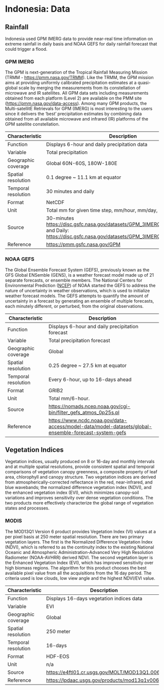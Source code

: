 # Indonesia: Data

## Rainfall

Indonesia used GPM IMERG data to provide near-real time information on extreme rainfall in daily basis and NOAA GEFS for daily rainfall forecast that could trigger a flood. 

### GPM IMERG

The GPM is next-generation of the Tropical Rainfall Measuring Mission (TRMM - https://pmm.nasa.gov/TRMM). Like the TRMM, the GPM mission aims at providing uniformly calibrated precipitation estimates at a quasi-global scale by merging the measurements from its constellation of microwave and IR satellites. All GPM data sets including measurements obtained from each platform (Level 2) are available on the PMM site (https://pmm.nasa.gov/data-access). Among many GPM products, the Multi-satellitE Retrievals for GPM (IMERG) is most interesting to the users since it delivers the ‘best’ precipitation estimates by combining data obtained from all available microwave and infrared (IR) platforms of the GPM satellite constellation. 

| Characteristic  | Description  |
|---|---|
| Function  | Displays 6-hour and daily precipitation data  |
| Variable  | Total precipitation  |
| Geographic coverage  | Global 60N-60S, 180W-180E |
| Spatial resolution  | 0.1 degree ~ 11.1 km at equator  |
| Temporal resolution  | 30 minutes and daily  |
| Format  | NetCDF  |
| Unit  | Total mm for given time step, mm/hour, mm/day, etc.  |
| Source  | 30-minutes https://disc.gsfc.nasa.gov/datasets/GPM_3IMERGHH_06/summary and Daily: https://disc.gsfc.nasa.gov/datasets/GPM_3IMERGDF_06/summary  |
| Reference  | https://pmm.gsfc.nasa.gov/GPM  |

### NOAA GEFS

The Global Ensemble Forecast System (GEFS), previously known as the GFS Global ENSemble (GENS), is a weather forecast model made up of 21 separate forecasts, or ensemble members. The National Centers for Environmental Prediction ([NCEP](https://www.ncep.noaa.gov)) of NOAA started the GEFS to address the nature of uncertainty in weather observations, which is used to initialize weather forecast models. The GEFS attempts to quantify the amount of uncertainty in a forecast by generating an ensemble of multiple forecasts, each minutely different, or perturbed, from the original observations.

| Characteristic  | Description  |
|---|---|
| Function  | Displays 6-hour and daily precipitation forecast  |
| Variable  | Total precipitation forecast  |
| Geographic coverage  | Global |
| Spatial resolution  | 0.25 degree ~ 27.5 km at equator  |
| Temporal resolution  | Every 6-hour, up to 16-days ahead  |
| Format  | GRIB2  |
| Unit  | Total mm/6-hour.  |
| Source  | https://nomads.ncep.noaa.gov/cgi-bin/filter_gefs_atmos_0p25s.pl  |
| Reference  | https://www.ncdc.noaa.gov/data-access/model-data/model-datasets/global-ensemble-forecast-system-gefs  |

## Vegetation Indices

Vegetation indices, usually produced on 8 or 16-day and monthly intervals and at multiple spatial resolutions, provide consistent spatial and temporal comparisons of vegetation canopy greenness, a composite property of leaf area, chlorophyll and canopy structure. Two vegetation indices are derived from atmospherically-corrected reflectance in the red, near-infrared, and blue wavebands; the normalized difference vegetation index (NDVI), and the enhanced vegetation index (EVI), which minimizes canopy-soil variations and improves sensitivity over dense vegetation conditions. The two products more effectively characterize the global range of vegetation states and processes.

### MODIS

The MOD13Q1 Version 6 product provides Vegetation Index (VI) values at a per pixel basis at 250 meter spatial resolution. There are two primary vegetation layers. The first is the Normalized Difference Vegetation Index (NDVI), which is referred to as the continuity index to the existing National Oceanic and Atmospheric Administration-Advanced Very High Resolution Radiometer (NOAA-AVHRR) derived NDVI. The second vegetation layer is the Enhanced Vegetation Index (EVI), which has improved sensitivity over high biomass regions. The algorithm for this product chooses the best available pixel value from all the acquisitions from the 16 day period. The criteria used is low clouds, low view angle and the highest NDVI/EVI value. 

| Characteristic  | Description  |
|---|---|
| Function  | Displays 16-days vegetation indices data  |
| Variable  | EVI  |
| Geographic coverage  | Global |
| Spatial resolution  | 250 meter  |
| Temporal resolution  | 16-days  |
| Format  | HDF-EOS  |
| Unit  | n/a  |
| Source  | https://e4ftl01.cr.usgs.gov/MOLT/MOD13Q1.006/  |
| Reference  | https://lpdaac.usgs.gov/products/mod13q1v006/  |
